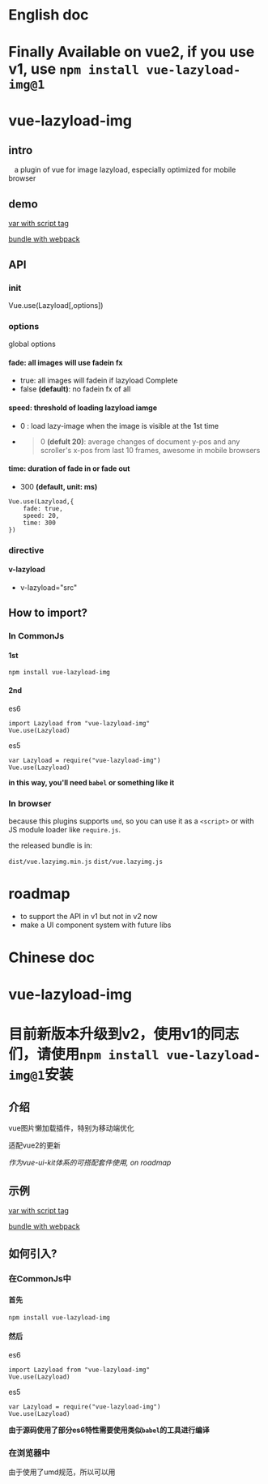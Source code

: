 # English doc

# Finally Available on vue2, if you use v1, use `npm install vue-lazyload-img@1`

# vue-lazyload-img

## intro
    a plugin of vue for image lazyload, especially optimized for mobile browser
## demo

[var with script tag](http://docs.gomeminus.com/vue-lazyload-img/test/var.html)


[bundle with webpack](http://docs.gomeminus.com/vue-lazyload-img/test/bundle.html)

## API

### init

Vue.use(Lazyload[,options])

### options
global options
#### fade: all images will use fadein fx

* true: all images will fadein if lazyload Complete
* false **(default)**: no fadein fx of all

#### speed: threshold of loading lazyload iamge

* 0 : load lazy-image when the image is visible at the 1st time
* >0 **(defult 20)**: average changes of document y-pos and any scroller's x-pos from last 10 frames, awesome in mobile browsers

#### time: duration of fade in or fade out

* 300 **(default, unit: ms)**

```
Vue.use(Lazyload,{
    fade: true,
    speed: 20,
    time: 300
})
```

### directive

#### v-lazyload

* v-lazyload="src"

## How to import?

### In CommonJs

#### 1st
``` shell
npm install vue-lazyload-img
```

#### 2nd

es6
```
import Lazyload from "vue-lazyload-img"
Vue.use(Lazyload)
```
es5

```
var Lazyload = require("vue-lazyload-img")
Vue.use(Lazyload)
```


**in this way, you'll need `babel` or something like it**

### In browser

because this plugins supports `umd`, so you can use it as a `<script>` or with JS module loader like `require.js`.

the released bundle is in:

`dist/vue.lazyimg.min.js`
`dist/vue.lazyimg.js`

# roadmap

* to support the API in v1 but not in v2 now
* make a UI component system with future libs

# Chinese doc
# vue-lazyload-img

# 目前新版本升级到v2，使用v1的同志们，请使用`npm install vue-lazyload-img@1`安装

## 介绍

vue图片懒加载插件，特别为移动端优化

适配vue2的更新

*作为vue-ui-kit体系的可搭配套件使用, on roadmap*

## 示例

[var with script tag](http://docs.gomeminus.com/vue-lazyload-img/test/var.html)


[bundle with webpack](http://docs.gomeminus.com/vue-lazyload-img/test/bundle.html)


## 如何引入?

### 在CommonJs中

#### 首先

```
npm install vue-lazyload-img
```
#### 然后

es6
```
import Lazyload from "vue-lazyload-img"
Vue.use(Lazyload)
```
es5

```
var Lazyload = require("vue-lazyload-img")
Vue.use(Lazyload)
```

**由于源码使用了部分es6特性需要使用类似`babel`的工具进行编译**

### 在浏览器中

由于使用了umd规范，所以可以用<script>标签引入，或使用其他的JS模块加载器，比如require.js

引用`dist/vue.lazyimg.min.js`或`dist/vue.lazyimg.js`即可

## v1迁移到v2

### 兼容

* 目前v2不支持可扩展的`directive`
* 目前不支持横向检测（nohori暂时失效）

*上述问题后续版本会解决*

### 引用

* `require("vue-lazyload-img")` 改为 `var Lazyload = require("vue-lazyload-img")`
* `Vue.use(Vue.lazyimg)` 改为 `Vue.use(Lazyload)`

# 路线图

* 覆盖v1中的功能
* 后续会继续放出如scroller、swiper等工具，形成体系套件

